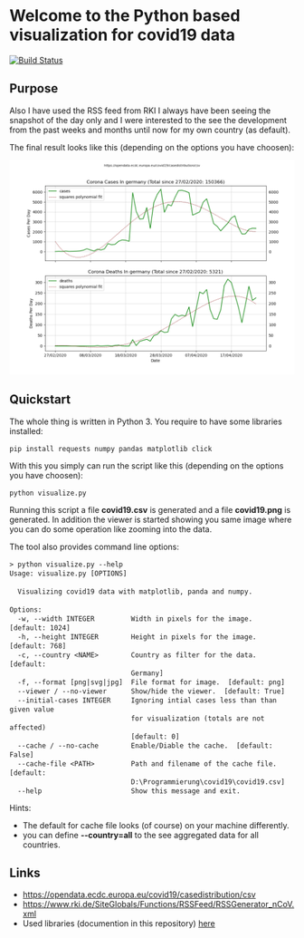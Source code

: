 # Welcome to the Python based visualization for covid19 data

[![Build Status](https://travis-ci.org/Nachtfeuer/covid19.svg?branch=master)](https://travis-ci.org/Nachtfeuer/covid19)

## Purpose

Also I have used the RSS feed from RKI I always have been
seeing the snapshot of the day only and I were interested
to the see the development from the past weeks and months
until now for my own country (as default).

The final result looks like this (depending on the options you have choosen):

![](docs/images/covid19.png)

## Quickstart

The whole thing is written in Python 3. You require to have some
libraries installed:

```
pip install requests numpy pandas matplotlib click
```

With this you simply can run the script like this (depending on the options you have choosen):

```
python visualize.py
```

Running this script a file **covid19.csv** is generated and
a file **covid19.png** is generated. In addition the viewer
is started showing you same image where you can do some
operation like zooming into the data.


The tool also provides command line options:

```
> python visualize.py --help
Usage: visualize.py [OPTIONS]

  Visualizing covid19 data with matplotlib, panda and numpy.

Options:
  -w, --width INTEGER         Width in pixels for the image.  [default: 1024]
  -h, --height INTEGER        Height in pixels for the image.  [default: 768]
  -c, --country <NAME>        Country as filter for the data.  [default:
                              Germany]
  -f, --format [png|svg|jpg]  File format for image.  [default: png]
  --viewer / --no-viewer      Show/hide the viewer.  [default: True]
  --initial-cases INTEGER     Ignoring intial cases less than than given value
                              for visualization (totals are not affected)
                              [default: 0]
  --cache / --no-cache        Enable/Diable the cache.  [default: False]
  --cache-file <PATH>         Path and filename of the cache file.  [default:
                              D:\Programmierung\covid19\covid19.csv]
  --help                      Show this message and exit.
```

Hints:

 - The default for cache file looks (of course) on your machine differently.
 - you can define **--country=all** to the see aggregated data for
   all countries.

## Links

 - https://opendata.ecdc.europa.eu/covid19/casedistribution/csv
 - https://www.rki.de/SiteGlobals/Functions/RSSFeed/RSSGenerator_nCoV.xml
 - Used libraries (documention in this repository) [here](docs/pandas-and-friends.md)

